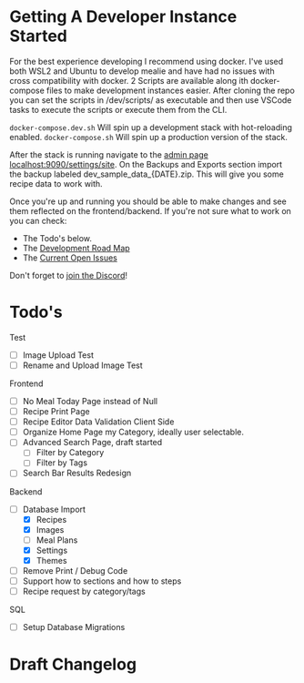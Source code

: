 # Getting A Developer Instance Started
For the best experience developing I recommend using docker. I've used both WSL2 and Ubuntu to develop mealie and have had no issues with cross compatibility with docker. 2 Scripts are available along ith docker-compose files to make development instances easier. After cloning the repo you can set the scripts in /dev/scripts/ as executable and then use VSCode tasks to execute the scripts or execute them from the CLI. 

`docker-compose.dev.sh` Will spin up a development stack with hot-reloading enabled. 
`docker-compose.sh` Will spin up a production version of the stack.  

After the stack is running navigate to the [admin page localhost:9090/settings/site](http://localhost:9090/settings/site). On the Backups and Exports section import the backup labeled dev_sample_data_{DATE}.zip. This will give you some recipe data to work with. 

Once you're up and running you should be able to make changes and see them reflected on the frontend/backend. If you're not sure what to work on you can check:

- The Todo's below.
- The [Development Road Map](https://hay-kot.github.io/mealie/2.0%20-%20roadmap/)
- The [Current Open Issues](https://github.com/hay-kot/mealie/issues)

Don't forget to [join the Discord](https://discord.gg/R6QDyJgbD2)! 

# Todo's

Test
- [ ] Image Upload Test
- [ ] Rename and Upload Image Test

Frontend
- [ ] No Meal Today Page instead of Null 
- [ ] Recipe Print Page 
- [ ] Recipe Editor Data Validation Client Side
- [ ] Organize Home Page my Category, ideally user selectable.
- [ ] Advanced Search Page, draft started
  - [ ] Filter by Category
  - [ ] Filter by Tags
- [ ] Search Bar Results Redesign

Backend
- [ ] Database Import
  - [x] Recipes
  - [x] Images
  - [ ] Meal Plans
  - [x] Settings
  - [x] Themes
- [ ] Remove Print / Debug Code
- [ ] Support how to sections and how to steps
- [ ] Recipe request by category/tags

SQL
- [ ] Setup Database Migrations

# Draft Changelog

